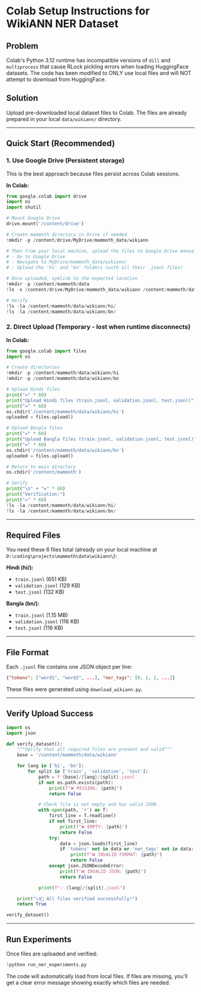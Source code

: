 # Colab Setup Instructions for WikiANN NER Dataset

## Problem
Colab's Python 3.12 runtime has incompatible versions of `dill` and `multiprocess` that cause RLock pickling errors when loading HuggingFace datasets. The code has been modified to ONLY use local files and will NOT attempt to download from HuggingFace.

## Solution
Upload pre-downloaded local dataset files to Colab. The files are already prepared in your local `data/wikiann/` directory.

---

## Quick Start (Recommended)

### 1. Use Google Drive (Persistent storage)

This is the best approach because files persist across Colab sessions.

**In Colab:**
```python
from google.colab import drive
import os
import shutil

# Mount Google Drive
drive.mount('/content/drive')

# Create mammoth directory in Drive if needed
!mkdir -p /content/drive/MyDrive/mammoth_data/wikiann

# Then from your local machine, upload the files to Google Drive manually:
# - Go to Google Drive
# - Navigate to MyDrive/mammoth_data/wikiann/
# - Upload the 'hi' and 'bn' folders (with all their .jsonl files)

# Once uploaded, symlink to the expected location
!mkdir -p /content/mammoth/data
!ln -s /content/drive/MyDrive/mammoth_data/wikiann /content/mammoth/data/wikiann

# Verify
!ls -la /content/mammoth/data/wikiann/hi/
!ls -la /content/mammoth/data/wikiann/bn/
```

### 2. Direct Upload (Temporary - lost when runtime disconnects)

**In Colab:**
```python
from google.colab import files
import os

# Create directories
!mkdir -p /content/mammoth/data/wikiann/hi
!mkdir -p /content/mammoth/data/wikiann/bn

# Upload Hindi files
print("=" * 60)
print("Upload Hindi files (train.jsonl, validation.jsonl, test.jsonl)")
print("=" * 60)
os.chdir('/content/mammoth/data/wikiann/hi')
uploaded = files.upload()

# Upload Bangla files
print("=" * 60)
print("Upload Bangla files (train.jsonl, validation.jsonl, test.jsonl)")
print("=" * 60)
os.chdir('/content/mammoth/data/wikiann/bn')
uploaded = files.upload()

# Return to main directory
os.chdir('/content/mammoth')

# Verify
print("\n" + "=" * 60)
print("Verification:")
print("=" * 60)
!ls -la /content/mammoth/data/wikiann/hi/
!ls -la /content/mammoth/data/wikiann/bn/
```

---

## Required Files

You need these 6 files total (already on your local machine at `D:\coding\projects\mammoth\data\wikiann\`):

**Hindi (hi/):**
- `train.jsonl` (651 KB)
- `validation.jsonl` (129 KB)
- `test.jsonl` (132 KB)

**Bangla (bn/):**
- `train.jsonl` (1.15 MB)
- `validation.jsonl` (116 KB)
- `test.jsonl` (116 KB)

---

## File Format

Each `.jsonl` file contains one JSON object per line:
```json
{"tokens": ["word1", "word2", ...], "ner_tags": [0, 1, 2, ...]}
```

These files were generated using `download_wikiann.py`.

---

## Verify Upload Success

```python
import os
import json

def verify_dataset():
    """Verify that all required files are present and valid"""
    base = '/content/mammoth/data/wikiann'

    for lang in ['hi', 'bn']:
        for split in ['train', 'validation', 'test']:
            path = f'{base}/{lang}/{split}.jsonl'
            if not os.path.exists(path):
                print(f"❌ MISSING: {path}")
                return False

            # Check file is not empty and has valid JSON
            with open(path, 'r') as f:
                first_line = f.readline()
                if not first_line:
                    print(f"❌ EMPTY: {path}")
                    return False
                try:
                    data = json.loads(first_line)
                    if 'tokens' not in data or 'ner_tags' not in data:
                        print(f"❌ INVALID FORMAT: {path}")
                        return False
                except json.JSONDecodeError:
                    print(f"❌ INVALID JSON: {path}")
                    return False

            print(f"✅ {lang}/{split}.jsonl")

    print("\n🎉 All files verified successfully!")
    return True

verify_dataset()
```

---

## Run Experiments

Once files are uploaded and verified:

```python
!python run_ner_experiments.py
```

The code will automatically load from local files. If files are missing, you'll get a clear error message showing exactly which files are needed.
